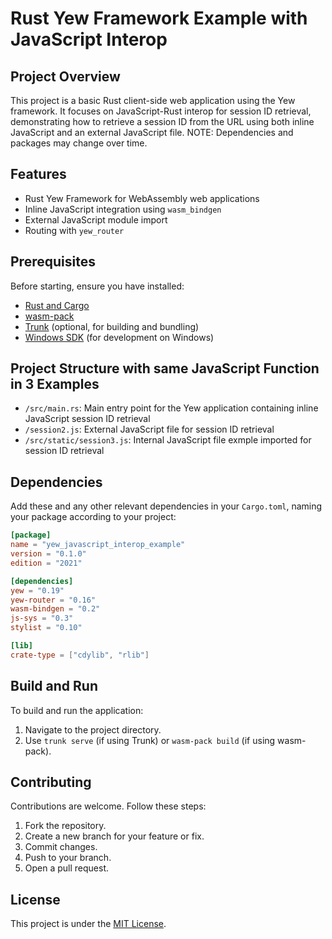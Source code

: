 # Rust Yew Framework Example with JavaScript Interop

## Project Overview

This project is a basic Rust client-side web application using the Yew framework. It focuses on JavaScript-Rust interop for session ID retrieval, demonstrating how to retrieve a session ID from the URL using both inline JavaScript and an external JavaScript file. NOTE: Dependencies and packages may change over time.

## Features

- Rust Yew Framework for WebAssembly web applications
- Inline JavaScript integration using `wasm_bindgen`
- External JavaScript module import
- Routing with `yew_router`

## Prerequisites

Before starting, ensure you have installed:
- [Rust and Cargo](https://www.rust-lang.org/tools/install)
- [wasm-pack](https://rustwasm.github.io/wasm-pack/installer/)
- [Trunk](https://trunkrs.dev/#install) (optional, for building and bundling)
- [Windows SDK](https://developer.microsoft.com/en-us/windows/downloads/windows-sdk/) (for development on Windows)
  
## Project Structure with same JavaScript Function in 3 Examples

- `/src/main.rs`: Main entry point for the Yew application containing inline JavaScript session ID retrieval
- `/session2.js`: External JavaScript file for session ID retrieval
- `/src/static/session3.js`: Internal JavaScript file exmple imported for session ID retrieval

## Dependencies

Add these and any other relevant dependencies in your `Cargo.toml`, naming your package according to your project:

```toml
[package]
name = "yew_javascript_interop_example"
version = "0.1.0"
edition = "2021"

[dependencies]
yew = "0.19"
yew-router = "0.16"
wasm-bindgen = "0.2"
js-sys = "0.3"
stylist = "0.10"

[lib]
crate-type = ["cdylib", "rlib"]
```

## Build and Run

To build and run the application:

1. Navigate to the project directory.
2. Use `trunk serve` (if using Trunk) or `wasm-pack build` (if using wasm-pack).

## Contributing

Contributions are welcome. Follow these steps:

1. Fork the repository.
2. Create a new branch for your feature or fix.
3. Commit changes.
4. Push to your branch.
5. Open a pull request.

## License

This project is under the [MIT License](LICENSE).




